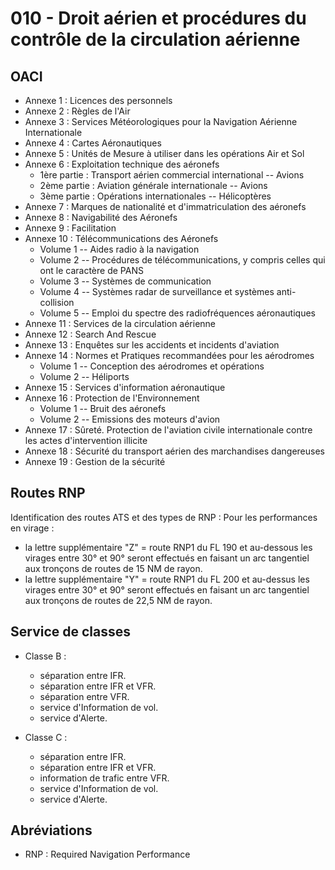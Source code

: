# 010 - Droit aérien et procédures du contrôle de la circulation aérienne

## OACI

* Annexe 1 : Licences des personnels
* Annexe 2 : Règles de l'Air
* Annexe 3 : Services Météorologiques pour la Navigation Aérienne Internationale
* Annexe 4 : Cartes Aéronautiques
* Annexe 5 : Unités de Mesure à utiliser dans les opérations Air et Sol
* Annexe 6 : Exploitation technique des aéronefs
  * 1ère partie : Transport aérien commercial international -- Avions
  * 2ème partie : Aviation générale internationale -- Avions
  * 3ème partie : Opérations internationales -- Hélicoptères
* Annexe 7 : Marques de nationalité et d'immatriculation des aéronefs
* Annexe 8 : Navigabilité des Aéronefs
* Annexe 9 : Facilitation
* Annexe 10 : Télécommunications des Aéronefs
  * Volume 1 -- Aides radio à la navigation
  * Volume 2 -- Procédures de télécommunications, y compris celles qui ont le caractère de PANS
  * Volume 3 -- Systèmes de communication
  * Volume 4 -- Systèmes radar de surveillance et systèmes anti-collision
  * Volume 5 -- Emploi du spectre des radiofréquences aéronautiques
* Annexe 11 : Services de la circulation aérienne
* Annexe 12 : Search And Rescue
* Annexe 13 : Enquêtes sur les accidents et incidents d'aviation
* Annexe 14 : Normes et Pratiques recommandées pour les aérodromes
  * Volume 1 -- Conception des aérodromes et opérations
  * Volume 2 -- Héliports
* Annexe 15 : Services d'information aéronautique
* Annexe 16 : Protection de l'Environnement
  * Volume 1 -- Bruit des aéronefs
  * Volume 2 -- Emissions des moteurs d'avion
* Annexe 17 : Sûreté. Protection de l'aviation civile internationale contre les actes d'intervention illicite
* Annexe 18 : Sécurité du transport aérien des marchandises dangereuses
* Annexe 19 : Gestion de la sécurité

## Routes RNP

Identification des routes ATS et des types de RNP :
Pour les performances en virage :

* la lettre supplémentaire "Z" = route RNP1 du FL 190 et au-dessous les virages entre 30° et 90° seront effectués en faisant un arc tangentiel aux tronçons de routes de 15 NM de rayon.
* la lettre supplémentaire "Y" = route RNP1 du FL 200 et au-dessus les virages entre 30° et 90° seront effectués en faisant un arc tangentiel aux tronçons de routes de 22,5 NM de rayon.

## Service de classes

* Classe B :

  * séparation entre IFR.
  * séparation entre IFR et VFR.
  * séparation entre VFR.
  * service d'Information de vol.
  * service d'Alerte.

* Classe C :
  * séparation entre IFR.
  * séparation entre IFR et VFR.
  * information de trafic entre VFR.
  * service d'Information de vol.
  * service d'Alerte.

## Abréviations

* RNP : Required Navigation Performance
